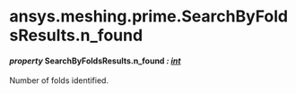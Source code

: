 # ansys.meshing.prime.SearchByFoldsResults.n_found

#### *property* SearchByFoldsResults.n_found *: [int](https://docs.python.org/3.11/library/functions.html#int)*

Number of folds identified.

<!-- !! processed by numpydoc !! -->
